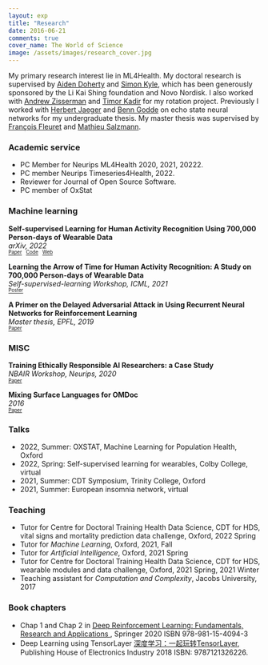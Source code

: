```yaml
---
layout: exp
title: "Research"
date: 2016-06-21
comments: true
cover_name: The World of Science
image: /assets/images/research_cover.jpg
---
```

My primary research interest lie in ML4Health. My doctoral research is supervised by [Aiden Doherty](https://www.ndph.ox.ac.uk/team/aiden-doherty) and [Simon Kyle](https://www.ndcn.ox.ac.uk/team/simon-kyle), which has been generously sponsored by the Li Kai Shing foundation and Novo Nordisk. I also worked with [Andrew Zisserman](https://www.robots.ox.ac.uk/~az/) and [Timor Kadir](https://www.robots.ox.ac.uk/~timork/) for my rotation project.
Previously I worked with [Herbert Jaeger](http://minds.jacobs-university.de/herbert/) and [Benn Godde](https://www.researchgate.net/profile/Ben_Godde) on echo state neural networks for my undergraduate thesis. My master thesis was supervised by [François Fleuret](https://www.idiap.ch/~fleuret/) and [Mathieu Salzmann](https://people.epfl.ch/mathieu.salzmann).

### Academic service
* PC Member for Neurips ML4Health 2020, 2021, 20222.
* PC member Neurips Timeseries4Health, 2022.
* Reviewer for Journal of Open Source Software.
* PC member of OxStat

### Machine learning

**Self-supervised Learning for Human Activity Recognition Using 700,000 Person-days of Wearable Data**
 <br/> *arXiv, 2022* <br/> 
 <sub><sup> [Paper](https://arxiv.org/abs/2206.02909)  &nbsp;  [Code](https://github.com/OxWearables/ssl-wearables)  &nbsp; [Web](https://oxwearables.github.io/ssl-wearables/) </sup></sub>


**Learning the Arrow of Time for Human Activity Recognition: A Study on 700,000 Person-days of Wearable Data**
 <br/> *Self-supervised-learning Workshop, ICML, 2021* <br/> 
 <sub><sup>  [Poster](/assets/files/aot.pdf)   </sup></sub>


**A Primer on the Delayed Adversarial Attack in Using Recurrent Neural Networks for Reinforcement Learning**
 <br/> *Master thesis, EPFL, 2019* <br/> 
 <sub><sup>   [Paper](/assets/files/hang_thesis.pdf)  </sup></sub>



### MISC

**Training Ethically Responsible AI Researchers: a Case Study**
 <br/>  *NBAIR Workshop, Neurips, 2020*<br/> 
 <sub><sup>   [Paper](https://arxiv.org/abs/2011.11393)   </sup></sub>


**Mixing Surface Languages for OMDoc**
 <br/> *2016* <br/> 
 <sub><sup>   [Paper](/assets/files/cicm_2016.pdf)   </sup></sub>


### Talks
* 2022, Summer: OXSTAT, Machine Learning for Population Health, Oxford
* 2022, Spring: Self-supervised learning for wearables, Colby College, virtual 
* 2021, Summer: CDT Symposium, Trinity College, Oxford
* 2021, Summer: European insomnia network, virtual


### Teaching
* Tutor for Centre for Doctoral Training Health Data Science, CDT for HDS, vital signs and mortality prediction data challenge, Oxford, 2022 Spring
* Tutor for *Machine Learning*, Oxford, 2021, Fall
* Tutor for *Artificial Intelligence*, Oxford, 2021 Spring
* Tutor for Centre for Doctoral Training Health Data Science, CDT for HDS, wearable modules and data challenge, Oxford, 2021 Spring, 2021 Winter
* Teaching assistant for *Computation and Complexity*, Jacobs University, 2017

### Book chapters
* Chap 1 and Chap 2 in [Deep Reinforcement Learning: Fundamentals, Research and Applications
](https://deepreinforcementlearningbook.org/), Springer 2020 ISBN 978-981-15-4094-3 
* Deep Learning using TensorLayer [深度学习：一起玩转TensorLayer](https://www.amazon.com/%E6%B7%B1%E5%BA%A6%E5%AD%A6%E4%B9%A0-%E4%B8%80%E8%B5%B7%E7%8E%A9%E8%BD%ACTensorLayer-%E8%91%A3%E8%B1%AA-%E7%AD%89/dp/B078YDZTCY/ref=sr_1_2?keywords=tensorlayer&qid=1570048255&s=gateway&sr=8-2), Publishing House of Electronics Industry 2018 ISBN: 9787121326226.

<!-- * [16-720 Semester project: facial verifier](/assets/files/cv_poster.pdf)
* [The Evolution of Web Search Engines: Past, Present and Future](/assets/files/bigData.pdf) -->